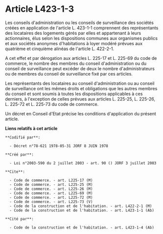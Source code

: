 # Article L423-1-3

Les conseils d'administration ou les conseils de surveillance des sociétés créées en application de l'article L. 423-1-1
comprennent des représentants des locataires des logements gérés par elles et appartenant à leurs actionnaires, élus selon
les dispositions communes aux organismes publics et aux sociétés anonymes d'habitations à loyer modéré prévues aux quatrième
et cinquième alinéas de l'article L. 422-2-1.

A cet effet et par dérogation aux articles L. 225-17 et L. 225-69 du code de commerce, le nombre des membres du conseil
d'administration ou du conseil de surveillance peut excéder de deux le nombre d'administrateurs ou de membres du conseil de
surveillance fixé par ces articles.

Les représentants des locataires au conseil d'administration ou au conseil de surveillance ont les mêmes droits et
obligations que les autres membres du conseil et sont soumis à toutes les dispositions applicables à ces derniers, à
l'exception de celles prévues aux articles L. 225-25, L. 225-26, L. 225-72 et L. 225-73 du code de commerce.

Un décret en Conseil d'Etat précise les conditions d'application du présent article.

**Liens relatifs à cet article**

	**Codifié par**:

	  - Décret n°78-621 1978-05-31 JORF 8 JUIN 1978

	**Créé par**:

	  - Loi n°2003-590 du 2 juillet 2003 - art. 90 () JORF 3 juillet 2003

	**Cite**:

	  - Code de commerce. - art. L225-17 (M)
	  - Code de commerce. - art. L225-25 (M)
	  - Code de commerce. - art. L225-26 (M)
	  - Code de commerce. - art. L225-69 (M)
	  - Code de commerce. - art. L225-72 (M)
	  - Code de commerce. - art. L225-73 (V)
	  - Code de la construction et de l'habitation. - art. L422-2-1 (M)
	  - Code de la construction et de l'habitation. - art. L423-1-1 (Ab)

	**Cité par**:

	  - Code de la construction et de l'habitation. - art. L423-1-4 (Ab)
